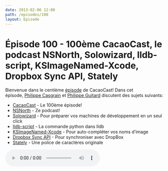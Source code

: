 ```yaml
---
date: 2013-02-06 12:00
path: /episodes/100
layout: Episode
---
```

# Épisode 100 - 100ème CacaoCast, le podcast NSNorth, Solowizard, lldb-script, KSImageNamed-Xcode, Dropbox Sync API, Stately
<p>Bienvenue dans le centième <a href="https://archive.org/download/cacaocast/cacaocast_100.mp3" title="CacaoCast Episode 100">épisode</a> de CacaoCast! Dans cet épisode, <a href="http://www.twitter.com/philippec" title="Philippe Casgrain sur Twitter">Philippe Casgrain</a> et <a href="http://www.twitter.com/philippeguitard" title="Philippe Guitard sur Twitter">Philippe Guitard</a> discutent des sujets suivants:</p>
<ul><li><a href="http://cacaocast.com/post/17891880458/episode-1-core-location-multi-touch-open-radar" title="CacaoCast">CacaoCast</a> - Le 100ème épisode!</li>
<li><a href="https://itunes.apple.com/ca/podcast/nsnorth/id599959952?mt=2" title="NSNorth">NSNorth</a> - Ze podcast!</li>
<li><a href="http://www.solowizard.com" title="Solowizard">Solowizard</a> - Pour préparer vos machines de développement en un seul click</li>
<li><a href="http://lldb.llvm.org/scripting.html" title="lldb-script">lldb-script</a> - La commande python dans lldb</li>
<li><a href="https://github.com/ksuther/KSImageNamed-Xcode" title="KSImageNamed-Xcode">KSImageNamed-Xcode</a> - Pour auto-compléter vos noms d’image</li>
<li><a href="https://www.dropbox.com/developers/blog/26" title="Dropbox Sync API">Dropbox Sync API</a> - Pour synchroniser avec DropBox</li>
<li><a href="http://intridea.github.com/stately/" title="Stately">Stately</a> - Une police de caractères originale</li>
</ul>
<p><audio controls><source src="https://archive.org/download/cacaocast/cacaocast_100.mp3" type="audio/mpeg"><source src="https://archive.org/download/cacaocast/cacaocast_100.mp3" type="audio/mp4">Votre navigateur ne supporte pas l'élément audio / Your browser does not support the audio element.</audio></p>
